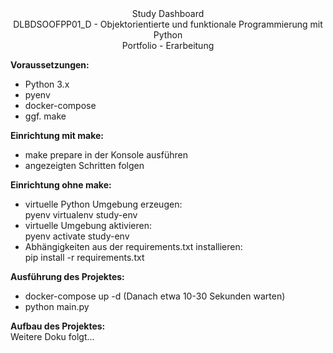 <center>Study Dashboard</center>  
<center>DLBDSOOFPP01_D - Objektorientierte und funktionale Programmierung mit Python</center>  
<center>Portfolio - Erarbeitung</center>  

**Voraussetzungen:**  
- Python 3.x  
- pyenv  
- docker-compose  
- ggf. make  

**Einrichtung mit make:**  
 - make prepare in der Konsole ausführen
 - angezeigten Schritten folgen
   
**Einrichtung ohne make:**  
 - virtuelle Python Umgebung erzeugen:  
    pyenv virtualenv <deine-python-version> study-env  
 - virtuelle Umgebung aktivieren:  
    pyenv activate study-env  
 - Abhängigkeiten aus der requirements.txt installieren:  
    pip install -r requirements.txt  

**Ausführung des Projektes:**
 - docker-compose up -d (Danach etwa 10-30 Sekunden warten)
 - python main.py
  
**Aufbau des Projektes:**  
Weitere Doku folgt...  